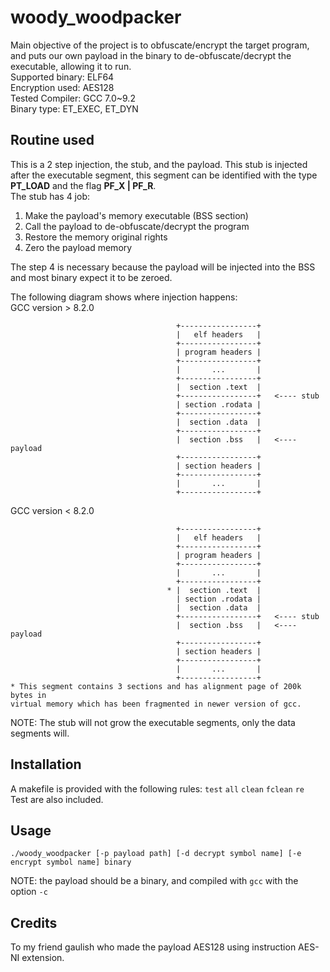 
# woody_woodpacker
Main objective of the project is to obfuscate/encrypt the target program, and puts our own payload in the binary to de-obfuscate/decrypt the executable, allowing it to run. \
Supported binary: ELF64 \
Encryption used: AES128 \
Tested Compiler: GCC 7.0~9.2 \
Binary type: ET_EXEC, ET_DYN

## Routine used
This is a 2 step injection, the stub, and the payload. This stub is injected after the executable segment, this segment can be identified with the type **PT_LOAD** and the flag **PF_X | PF_R**. \
The stub has 4 job:
 1. Make the payload's memory executable (BSS section)
 2. Call the payload to de-obfuscate/decrypt the program
 3. Restore the memory original rights
 4. Zero the payload memory

The step 4 is necessary because the payload will be injected into the BSS and most binary expect it to be zeroed.


The following diagram shows where injection happens: \
GCC version > 8.2.0
```
                                     +-----------------+
                                     |   elf headers   |
                                     +-----------------+
                                     | program headers |
                                     +-----------------+
                                     |       ...       |
                                     +-----------------+
                                     |  section .text  |
                                     +-----------------+   <---- stub
                                     | section .rodata |
                                     +-----------------+
                                     |  section .data  |
                                     +-----------------+
                                     |  section .bss   |   <---- payload
                                     +-----------------+
                                     | section headers |
                                     +-----------------+
                                     |       ...       |
                                     +-----------------+
```
GCC version < 8.2.0
```
                                     +-----------------+
                                     |   elf headers   |
                                     +-----------------+
                                     | program headers |
                                     +-----------------+
                                     |       ...       |
                                     +-----------------+
                                   * |  section .text  |
                                     | section .rodata |
                                     |  section .data  |
                                     +-----------------+   <---- stub
                                     |  section .bss   |   <---- payload
                                     +-----------------+
                                     | section headers |
                                     +-----------------+
                                     |       ...       |
                                     +-----------------+
* This segment contains 3 sections and has alignment page of 200k bytes in 
virtual memory which has been fragmented in newer version of gcc.
```
NOTE: The stub will not grow the executable segments, only the data segments will.

##  Installation
A makefile is provided with the following rules: `test` `all` `clean` `fclean` `re` \
Test are also included.

## Usage
```
./woody_woodpacker [-p payload path] [-d decrypt symbol name] [-e encrypt symbol name] binary
```
NOTE: the payload should be a binary, and compiled with `gcc` with the option `-c`

## Credits
To my friend gaulish who made the payload AES128 using instruction AES-NI extension.
